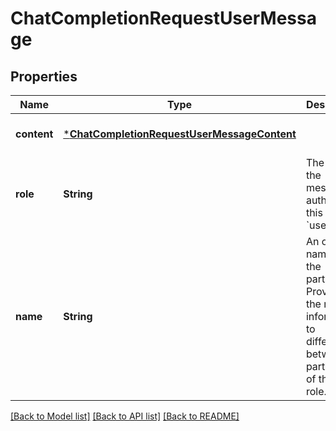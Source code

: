 # ChatCompletionRequestUserMessage


## Properties
Name | Type | Description | Notes
------------ | ------------- | ------------- | -------------
**content** | [***ChatCompletionRequestUserMessageContent**](ChatCompletionRequestUserMessageContent.md) |  | [default to nothing]
**role** | **String** | The role of the messages author, in this case &#x60;user&#x60;. | [default to nothing]
**name** | **String** | An optional name for the participant. Provides the model information to differentiate between participants of the same role. | [optional] [default to nothing]


[[Back to Model list]](../README.md#models) [[Back to API list]](../README.md#api-endpoints) [[Back to README]](../README.md)


